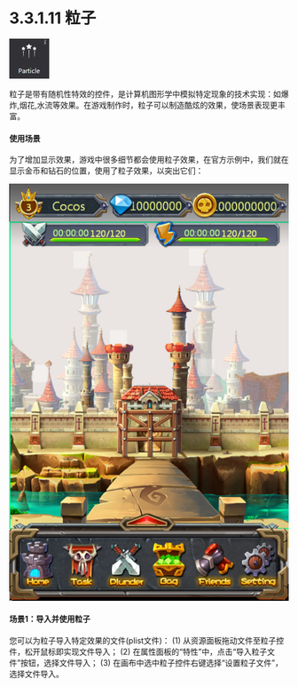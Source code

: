 # 3.3.1.11 粒子

 
![image](res/image098.png)

粒子是带有随机性特效的控件，是计算机图形学中模拟特定现象的技术实现：如爆炸,烟花,水流等效果。在游戏制作时，粒子可以制造酷炫的效果，使场景表现更丰富。

#### 使用场景
为了增加显示效果，游戏中很多细节都会使用粒子效果，在官方示例中，我们就在显示金币和钻石的位置，使用了粒子效果，以突出它们：

![image](res/image093.png)

  
#### 场景1：导入并使用粒子
您可以为粒子导入特定效果的文件(plist文件)：
(1)	从资源面板拖动文件至粒子控件，松开鼠标即实现文件导入；
(2)	在属性面板的“特性”中，点击“导入粒子文件”按钮，选择文件导入；
(3)	在画布中选中粒子控件右键选择“设置粒子文件”，选择文件导入。

